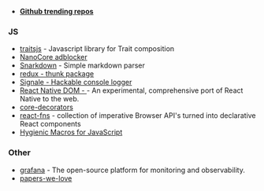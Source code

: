 - [**Github trending repos**](https://github.com/vitalets/github-trending-repos)

### JS

- [traitsjs](https://github.com/traitsjs/traits.js/#background-traits) - Javascript library for Trait composition
- [NanoCore adblocker](https://github.com/NanoAdblocker/NanoCore)
- [Snarkdown](https://github.com/developit/snarkdown) - Simple markdown parser
- [redux - thunk package](https://github.com/gaearon/redux-thunk)
- [Signale - Hackable console logger](https://github.com/klauscfhq/signale/blob/master/signale.js)
- [React Native DOM - ](https://github.com/vincentriemer/react-native-dom) - An experimental, comprehensive port of React Native to the web.
- [core-decorators](https://github.com/jayphelps/core-decorators.git)
- [react-fns](https://github.com/jaredpalmer/react-fns) - collection of imperative Browser API's turned into declarative React components
- [Hygienic Macros for JavaScript](https://github.com/sweet-js/sweet-core)
### Other

- [grafana](https://github.com/grafana/grafana) - The open-source platform for monitoring and observability.
- [papers-we-love](https://github.com/papers-we-love)
